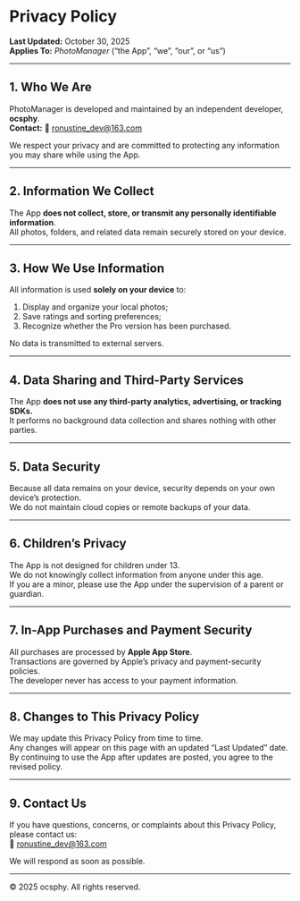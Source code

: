 # Privacy Policy

**Last Updated:** October 30, 2025  
**Applies To:** *PhotoManager* (“the App”, “we”, “our”, or “us”)

---

## 1. Who We Are

PhotoManager is developed and maintained by an independent developer, **ocsphy**.  
**Contact:** 📧 ronustine_dev@163.com 

We respect your privacy and are committed to protecting any information you may share while using the App.

---

## 2. Information We Collect

The App **does not collect, store, or transmit any personally identifiable information**.  
All photos, folders, and related data remain securely stored on your device.

---

## 3. How We Use Information

All information is used **solely on your device** to:
1. Display and organize your local photos;  
2. Save ratings and sorting preferences;  
3. Recognize whether the Pro version has been purchased.

No data is transmitted to external servers.

---

## 4. Data Sharing and Third-Party Services

The App **does not use any third-party analytics, advertising, or tracking SDKs.**  
It performs no background data collection and shares nothing with other parties.

---

## 5. Data Security

Because all data remains on your device, security depends on your own device’s protection.  
We do not maintain cloud copies or remote backups of your data.

---

## 6. Children’s Privacy

The App is not designed for children under 13.  
We do not knowingly collect information from anyone under this age.  
If you are a minor, please use the App under the supervision of a parent or guardian.

---

## 7. In-App Purchases and Payment Security

All purchases are processed by **Apple App Store**.  
Transactions are governed by Apple’s privacy and payment-security policies.  
The developer never has access to your payment information.

---

## 8. Changes to This Privacy Policy

We may update this Privacy Policy from time to time.  
Any changes will appear on this page with an updated “Last Updated” date.  
By continuing to use the App after updates are posted, you agree to the revised policy.

---

## 9. Contact Us

If you have questions, concerns, or complaints about this Privacy Policy, please contact us:  
📧 ronustine_dev@163.com

We will respond as soon as possible.

---

© 2025 ocsphy. All rights reserved.
